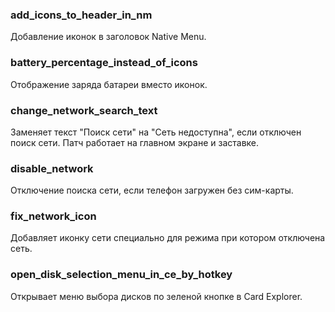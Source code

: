 ### add_icons_to_header_in_nm
Добавление иконок в заголовок Native Menu.

### battery_percentage_instead_of_icons
Отображение заряда батареи вместо иконок.

### change_network_search_text
Заменяет текст "Поиск сети" на "Сеть недоступна", если отключен поиск сети.
Патч работает на главном экране и заставке.

### disable_network
Отключение поиска сети, если телефон загружен без сим-карты.

### fix_network_icon
Добавляет иконку сети специально для режима при котором отключена сеть.

### open_disk_selection_menu_in_ce_by_hotkey
Открывает меню выбора дисков по зеленой кнопке в Card Explorer.
